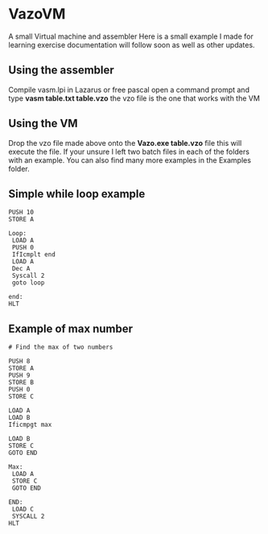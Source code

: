 # VazoVM
A small Virtual machine and assembler
Here is a small example I made for learning exercise documentation will follow soon as well as other updates.

## Using the assembler
Compile vasm.lpi in Lazarus or free pascal open a command prompt and type **vasm table.txt table.vzo**
the vzo file is the one that works with the VM

## Using the VM
Drop the vzo file made above onto the **Vazo.exe table.vzo** file this will execute the file.
If your unsure I left two batch files in each of the folders with an example.
You can also find many more examples in the Examples folder.

## Simple while loop example

```
PUSH 10
STORE A

Loop:
 LOAD A
 PUSH 0
 IfIcmplt end
 LOAD A
 Dec A
 Syscall 2
 goto loop

end:
HLT
```

## Example of max number

```
# Find the max of two numbers

PUSH 8
STORE A
PUSH 9
STORE B
PUSH 0
STORE C

LOAD A
LOAD B
Ificmpgt max

LOAD B
STORE C
GOTO END

Max:
 LOAD A
 STORE C
 GOTO END

END:
 LOAD C
 SYSCALL 2
HLT
```
